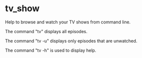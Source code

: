 # tv_show
Help to browse and watch your TV shows from command line.

The command "tv" displays all episodes.

The command "tv -u" displays only episodes that are unwatched.

The command "tv -h" is used to display help.
